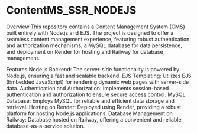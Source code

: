 # ContentMS_SSR_NODEJS

Overview
This repository contains a Content Management System (CMS) built entirely with Node.js and EJS. The project is designed to offer a seamless content management experience, featuring robust authentication and authorization mechanisms, a MySQL database for data persistence, and deployment on Render for hosting and Railway for database management.

Features
Node.js Backend: The server-side functionality is powered by Node.js, ensuring a fast and scalable backend.
EJS Templating: Utilizes EJS (Embedded JavaScript) for rendering dynamic web pages with server-side data.
Authentication and Authorization: Implements session-based authentication and authorization to ensure secure access control.
MySQL Database: Employs MySQL for reliable and efficient data storage and retrieval.
Hosting on Render: Deployed using Render, providing a robust platform for hosting Node.js applications.
Database Management on Railway: Database hosted on Railway, offering a convenient and reliable database-as-a-service solution.
